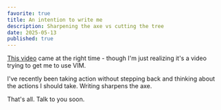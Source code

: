 ```yaml
---
favorite: true
title: An intention to write me
description: Sharpening the axe vs cutting the tree
date: 2025-05-13
published: true
---
```

[This video](https://www.youtube.com/watch?v=sqm4-B07LsE) came at the right time - though I'm just realizing it's a video trying to get me to use VIM. 

I've recently been taking action without stepping back and thinking about the actions I should take. Writing sharpens the axe. 

That's all. Talk to you soon. 